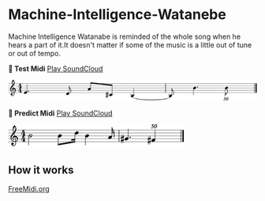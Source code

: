 # Machine-Intelligence-Watanebe

Machine Intelligence Watanabe is reminded of the whole song when he hears a part of it.It doesn't matter if some of the music is a little out of tune or out of tempo.

**🎹 Test Midi** [Play SoundCloud](https://soundcloud.com/toshio-ohta/testmidi)

![testMidi.png](https://github.com/PonDad/Machine-Intelligence-Watanebe/blob/master/data/testMidi.png)

**🎹 Predict Midi** [Play SoundCloud](https://soundcloud.com/toshio-ohta/predictmidi)

![predictMidi.png](https://github.com/PonDad/Machine-Intelligence-Watanebe/blob/master/data/predictMidi.png)

## How it works



[FreeMidi.org](https://freemidi.org/download3-1118-norwegian-wood-beatles)
